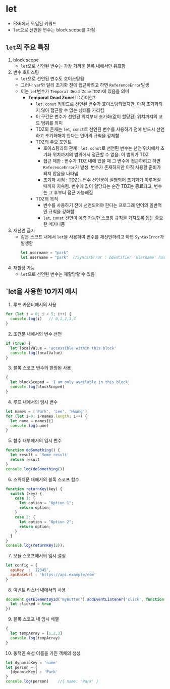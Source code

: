 # let
- ES6에서 도입된 키워드
- `let`으로 선언된 변수는 block scope를 가짐

## `let`의 주요 특징
1. block scope
   - `let`으로 선언된 변수는 가장 가까운 블록 내에서만 유효함
2. 변수 호이스팅
   - `let`으로 선언된 변수도 호이스팅됨
   - 그러나 `var`와 달리 초기화 전에 접근하려고 하면 `ReferenceError`발생
   - 이는 `let`변수가 `Temporal Dead Zone(TDZ)`에 있음을 의미
     - **Temporal Dead Zone**(TDZ)이란?
       - `let`, `const` 키워드로 선언된 변수가 호이스팅되었지만, 아직 초기화되지 않아 접근할 수 없는 상태를 가리킴
       - 이 구간은 변수가 선언된 위치부터 초기화(값이 할당된) 위치까지의 코드 범위를 의미
       - TDZ의 존재는 `let`, `const`로 선언된 변수를 사용하기 전에 반드시 선언하고 초기화해야 한다는 언어의 규칙을 강제함
       - TDZ의 주요 포인트
         - 호이스팅과의 관계 : `let`, `const`로 선언된 변수는 선언 위치에서 초기화 위치까지의 범위에서 접근할 수 없음. 이 범위가 TDZ
         - 접근 제한 : 변수가 TDZ 내에 있을 때 그 변수에 접근하려고 하면 `ReferenceError`가 발생. 변수가 존재하지만 아직 사용할 준비가 되지 않음을 나타냄
         - 초기화 시점 : TDZ는 변수 선언문이 실행되어 초기화가 이루어질 때까지 지속됨. 변수에 값이 할당되는 순간 TDZ는 종료되고, 변수는 그 후부터 접근 가능해짐
       - TDZ의 목적
         - 변수를 사용하기 전에 선언되어야 한다는 프로그래 언어의 일반적인 규칙을 강화함
         - `let`, `const` 선언이 예측 가능한 스코핑 규칙을 가지도록 돕는 중요한 메커니즘
3. 재선언 금지
   - 같은 스코프 내에서 `let`을 사용하여 변수를 재선언하려고 하면 `SyntaxError`가 발생함
     ```js
     let username = "park"
     let username = "park"  //SyntaxError : Identifier 'username' has already been declared
     ```
4. 재할당 가능
   - `let`으로 선언된 변수는 재할당할 수 있음
  

## `let을 사용한 10가지 예시
1. 루프 카운터에서의 사용
```js
for (let i = 0; i < 5; i++) {
  console.log(i)   // 0,1,2,3,4
}
```

2. 조건문 내에서의 변수 선언
```js
if (true) {
  let localValue = 'accessible within this block'
  console.log(localValue)
}
```
3. 블록 스코프 변수의 한정된 사용
```js
{
  let blockScoped = 'I am only available in this block'
  console.log(blockScoped)
}
```
4. 루프 내에서의 임시 변수
```js
let names = ['Park', 'Lee', 'Hwang']
for (let i=0; i<names.length; i++) {
  let name = names[i]
  console.log(name)
}
```
5. 함수 내부에서의 임시 변수
```js
function doSomething() {
  let result = 'Some result'
  return result
}
console.log(doSomething())
```

6. 스위치문 내에서의 블록 스코프 함수
```js
function returnKey(key) {
  switch (key) {
    case 1: {
      let option = "Option 1";
      return option;
    }
    case 2: {
      let option = "Option 2";
      return option;
    }
  }
}
console.log(returnKey(2));

```
7. 모듈 스코프에서의 임시 설정
```js
let config = {
  apiKey  : '12345',
  apiBaseUrl : 'https://api.example/com'
}
```
8. 이벤트 리스너 내에서의 사용
```js
document.getElementById('myButton').addEventListener('click', function() {
  let clicked = true
})
```
9. 블록 스코프 내 임시 배열
```js
{
  let tempArray = [1,2,3]
  console.log(tempArray)
}
```
10. 동적인 속성 이름을 가진 객체의 생성
```js
let dynamicKey = 'name'
let person = {
  [dynamicKey] : 'Park'
}
console.log(person)    //{ name: 'Park' }
```

















































